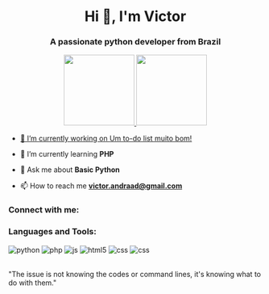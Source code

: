 <h1 align="center">Hi 👋, I'm Victor</h1>
<h3 align="center">A passionate python developer from Brazil</h3>

<div align="center">
  <a href="https://github.com/andradavic">
  <img height="140em" src="https://github-readme-stats.vercel.app/api?username=andradavic&show_icons=true&theme=github_dark&include_all_commits=true&count_private=true"/>
  <img height="140em" src="https://github-readme-stats.vercel.app/api/top-langs/?username=andradavic&layout=compact&langs_count=7&theme=github_dark"/>
</div>

- 🔭 I’m currently working on [Um to-do list muito bom!](https://github.com/andradavic/to-do-list-so-que-melhor)

- 🌱 I’m currently learning **PHP**

- 💬 Ask me about **Basic Python**

- 📫 How to reach me **victor.andraad@gmail.com**

<h3 align="left">Connect with me:</h3>
<p align="left">
</p>

<h3 align="left">Languages and Tools:</h3>
<div style="display: inline_block">
  <img align="center" alt="python" src="https://img.shields.io/badge/Python-14354C?style=for-the-badge&logo=python&logoColor=white" />
  <img align="center" alt="php" src="https://img.shields.io/badge/PHP-777BB4?style=for-the-badge&logo=php&logoColor=white" />
  <img align="center" alt="js" src="https://img.shields.io/badge/JavaScript-F7DF1E?style=for-the-badge&logo=javascript&logoColor=black" />
  <img align="center" alt="html5" src="https://img.shields.io/badge/HTML5-E34F26?style=for-the-badge&logo=html5&logoColor=white" />
  <img align="center" alt="css" src="https://img.shields.io/badge/CSS3-1572B6?style=for-the-badge&logo=css3&logoColor=white" />
  <img align="center" alt="css" src="https://img.shields.io/badge/Vue.js-35495E?style=for-the-badge&logo=vuedotjs&logoColor=4FC08D" />
</div><br/>

"The issue is not knowing the codes or command lines, 
it's knowing what to do with them."
